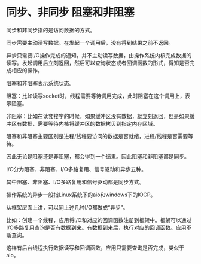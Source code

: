 # 同步、非同步 阻塞和非阻塞

同步和非同步指的是访问数据的方式。

同步需要主动读写数据。在发起一个调用后，没有得到结果之前不返回。

异步只需要I/O操作完成的通知，并不主动读写数据，由操作系统内核完成数据的读写。发起调用后立刻返回，然后可以查询状态或者回调函数的形式，得知是否完成相应的操作。

阻塞和非阻塞表示系统状态。

阻塞：比如读写socket时，线程需要等待调用完成，此时阻塞在这个调用上，表示阻塞。

非阻塞：比如在读套接字的时候，如果缓冲区没有数据，就立刻返回，但是如果缓冲区有数据，需要等待内核将缓冲区的数据拷贝到指定内存区域。

阻塞和非阻塞主要区别是进程/线程要访问的数据是否就绪，进程/线程是否需要等待。

因此无论是阻塞还是非阻塞，都会得到一个结果。因此阻塞和非阻塞都是同步。

I/O分为阻塞、非阻塞、I/O多路复用、信号驱动和异步五种。

其中阻塞、非阻塞、I/O多路复用和信号驱动都是同步方式。

操作系统的异步一般指Linux系统下的aio和windows下的IOCP。

从框架层面上讲，可以同上述几种I/O都做成“异步”。

比如：创建一个线程，应用将I/O和对应的回调函数注册到框架中。框架可以通过I/O多路复用查询是否有数据到来。有数据到来后，执行对应的回调函数。应用不断查询。

这样有后台线程执行数据读写和回调函数，应用只需要查询是否完成，类似于aio。